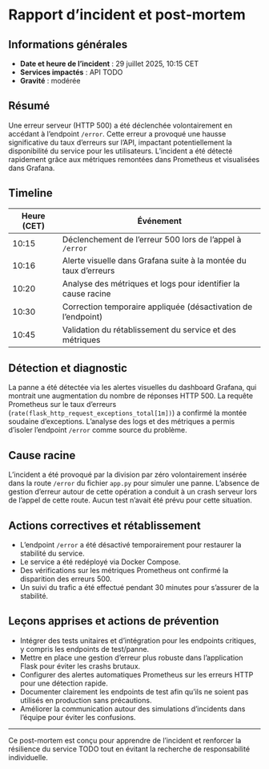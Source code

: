 # Rapport d’incident et post‑mortem

## Informations générales

- **Date et heure de l’incident** : 29 juillet 2025, 10:15 CET  
- **Services impactés** : API TODO  
- **Gravité** : modérée

## Résumé

Une erreur serveur (HTTP 500) a été déclenchée volontairement en accédant à l’endpoint `/error`. Cette erreur a provoqué une hausse significative du taux d’erreurs sur l’API, impactant potentiellement la disponibilité du service pour les utilisateurs. L’incident a été détecté rapidement grâce aux métriques remontées dans Prometheus et visualisées dans Grafana.

## Timeline

| Heure (CET) | Événement |
|-------------|-----------|
| 10:15 | Déclenchement de l’erreur 500 lors de l’appel à `/error` |
| 10:16 | Alerte visuelle dans Grafana suite à la montée du taux d’erreurs |
| 10:20 | Analyse des métriques et logs pour identifier la cause racine |
| 10:30 | Correction temporaire appliquée (désactivation de l’endpoint) |
| 10:45 | Validation du rétablissement du service et des métriques |

## Détection et diagnostic

La panne a été détectée via les alertes visuelles du dashboard Grafana, qui montrait une augmentation du nombre de réponses HTTP 500. La requête Prometheus sur le taux d’erreurs (`rate(flask_http_request_exceptions_total[1m])`) a confirmé la montée soudaine d’exceptions. L’analyse des logs et des métriques a permis d’isoler l’endpoint `/error` comme source du problème.

## Cause racine

L’incident a été provoqué par la division par zéro volontairement insérée dans la route `/error` du fichier `app.py` pour simuler une panne. L’absence de gestion d’erreur autour de cette opération a conduit à un crash serveur lors de l’appel de cette route. Aucun test n’avait été prévu pour cette situation.

## Actions correctives et rétablissement

- L’endpoint `/error` a été désactivé temporairement pour restaurer la stabilité du service.  
- Le service a été redéployé via Docker Compose.  
- Des vérifications sur les métriques Prometheus ont confirmé la disparition des erreurs 500.  
- Un suivi du trafic a été effectué pendant 30 minutes pour s’assurer de la stabilité.

## Leçons apprises et actions de prévention

- Intégrer des tests unitaires et d’intégration pour les endpoints critiques, y compris les endpoints de test/panne.  
- Mettre en place une gestion d’erreur plus robuste dans l’application Flask pour éviter les crashs brutaux.  
- Configurer des alertes automatiques Prometheus sur les erreurs HTTP pour une détection rapide.  
- Documenter clairement les endpoints de test afin qu’ils ne soient pas utilisés en production sans précautions.  
- Améliorer la communication autour des simulations d’incidents dans l’équipe pour éviter les confusions.

---

Ce post-mortem est conçu pour apprendre de l’incident et renforcer la résilience du service TODO tout en évitant la recherche de responsabilité individuelle.
